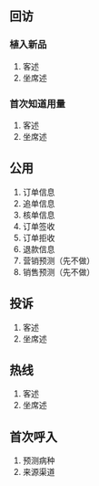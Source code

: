 ## 回访

### 植入新品

1. 客述
2. 坐席述

### 首次知道用量

1. 客述
2. 坐席述

## 公用

1. 订单信息
2. 追单信息
3. 核单信息
4. 订单签收
5. 订单拒收
6. 退款信息
7. 营销预测（先不做）
8. 销售预测（先不做）

## 投诉

1. 客述
2. 坐席述

## 热线

1. 客述
2. 坐席述

## 首次呼入

1. 预测病种
2. 来源渠道





